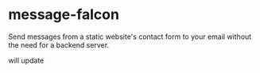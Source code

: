 # message-falcon
Send messages from a static website's contact form to your email without the need for a backend server.

will update



